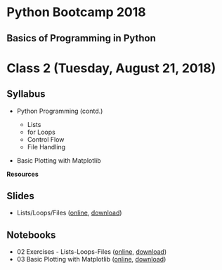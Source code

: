 # Python Bootcamp 2018

## Basics of Programming in Python

Class 2 (Tuesday, August 21, 2018)
=================================

Syllabus
------
- Python Programming (contd.)
   - Lists
   - for Loops
   - Control Flow
   - File Handling

- Basic Plotting with Matplotlib

**Resources**

Slides
------
  - Lists/Loops/Files ([online](https://www.slideshare.net/secret/vzAxLmjtJql0to), [download](slides/03%20Lists_Loops_Files.pptx))
  
Notebooks
---------
  - 02 Exercises - Lists-Loops-Files ([online](https://hub.mybinder.org/user/vineetbansal-python-bootcamp-zn79poxk/notebooks/notebooks/02%20Exercises%20-%20Lists-Loops-Files.ipynb), [download](notebooks/02%20Exercises%20-%20Lists-Loops-Files.ipynb))
  - 03 Basic Plotting with Matplotlib ([online](https://hub.mybinder.org/user/vineetbansal-python-bootcamp-zn79poxk/notebooks/notebooks/03%20Basic%20Plotting%20with%20Matplotlib.ipynb), [download](notebooks/03%20Basic%20Plotting%20with%20Matplotlib.ipynb))

